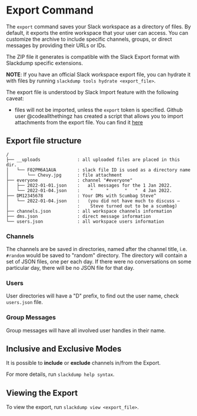 # Export Command

The `export` command saves your Slack workspace as a directory of files.
By default, it exports the entire workspace that your user can access.
You can customize the archive to include specific channels, groups, or
direct messages by providing their URLs or IDs.

The ZIP file it generates is compatible with the Slack Export format with
Slackdump specific extensions.

__NOTE__: If you have an official Slack workspace export file, you can
hydrate it with files by running `slackdump tools hydrate <export_file>`.

The export file is understood by Slack Import feature with the following
caveat:
- files will not be imported, unless the `export` token is specified.
  Github user @codeallthethingz has created a script that allows you to
  import attachments from the export file.  You can find it
  [here](https://github.com/rusq/slackdump/issues/371)


## Export file structure

```plaintext
/
├── __uploads              : all uploaded files are placed in this dir.
│   └── F02PM6A1AUA        : slack file ID is used as a directory name
│       └── Chevy.jpg      : file attachment
├── everyone               : channel "#everyone"
│   ├── 2022-01-01.json    :   all messages for the 1 Jan 2022.
│   └── 2022-01-04.json    :    "     "      "   "  4 Jan 2022.
├── DM12345678             : Your DMs with Scumbag Steve^
│   └── 2022-01-04.json    :   (you did not have much to discuss —
│                          :    Steve turned out to be a scumbag)
├── channels.json          : all workspace channels information
├── dms.json               : direct message information
└── users.json             : all workspace users information
```

### Channels
The channels are be saved in directories, named after the channel title,
i.e. `#random` would be saved to "random" directory. The directory will
contain a set of JSON files, one per each day.  If there were no
conversations on some particular day, there will be no JSON file for that
day.

### Users
User directories will have a "D" prefix, to find out the user name, check
`users.json` file.

### Group Messages
Group messages will have all involved user handles in their name.

## Inclusive and Exclusive Modes

It is possible to **include** or **exclude** channels in/from the Export.

For more details, run `slackdump help syntax`.

## Viewing the Export

To view the export, run `slackdump view <export_file>`.



